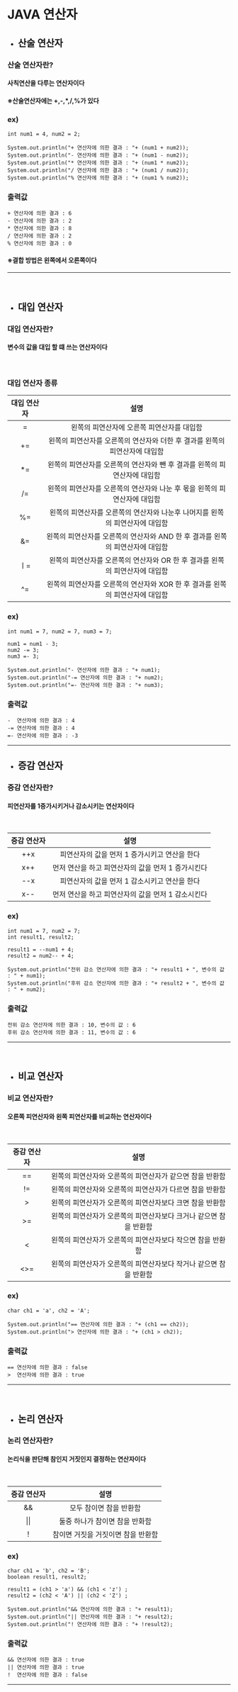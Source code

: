 # JAVA 연산자

* ## 산술 연산자
### 산술 연산자란?
#### 사칙연산을 다루는 연산자이다
#### ※산술연산자에는 +,-,*,/,%가 있다
### ex)
```
int num1 = 4, num2 = 2;

System.out.println("+ 연산자에 의한 결과 : "+ (num1 + num2));
System.out.println("- 연산자에 의한 결과 : "+ (num1 - num2));
System.out.println("* 연산자에 의한 결과 : "+ (num1 * num2));
System.out.println("/ 연산자에 의한 결과 : "+ (num1 / num2));
System.out.println("% 연산자에 의한 결과 : "+ (num1 % num2));
```
### 출력값
```
+ 연산자에 의한 결과 : 6
- 연산자에 의한 결과 : 2
* 연산자에 의한 결과 : 8
/ 연산자에 의한 결과 : 2
% 연산자에 의한 결과 : 0
```
#### ※결합 방법은 왼쪽에서 오른쪽이다
- - -
<br>

* ## 대입 연산자
### 대입 연산자란?
#### 변수의 값을 대입 할 떄 쓰는 연산자이다
<br>

### 대입 연산자 종류
|대입 연산자|설명|
|:---:|:---:|
|=|왼쪽의 피연산자에 오른쪽 피연산자를 대입함|
|+=|왼쪽의 피연산자를 오른쪽의 연산자와 더한 후 결과를 왼쪽의 피연산자에 대입함|
|*=|왼쪽의 피연산자를 오른쪽의 연산자와 뺀 후 결과를 왼쪽의 피연산자에 대입함|
|/=|왼쪽의 피연산자를 오른쪽의 연산자와 나눈 후 몫을 왼쪽의 피연산자에 대입함|
|%=|왼쪽의 피연산자를 오른쪽의 연산자와 나눈후 나머지를  왼쪽의 피연산자에 대입함|
|&=|왼쪽의 피연산자를 오른쪽의 연산자와 AND 한 후 결과를 왼쪽의 피연산자에 대입함|
|ㅣ=|왼쪽의 피연산자를 오른쪽의 연산자와 OR 한 후 결과를 왼쪽의 피연산자에 대입함|
|^=|왼쪽의 피연산자를 오른쪽의 연산자와 XOR 한 후 결과를 왼쪽의 피연산자에 대입함|
### ex)
```
int num1 = 7, num2 = 7, num3 = 7;

num1 = num1 - 3;
num2 -= 3;
num3 =- 3;

System.out.println("- 연산자에 의한 결과 : "+ num1);
System.out.println("-= 연산자에 의한 결과 : "+ num2);
System.out.println("=- 연산자에 의한 결과 : "+ num3);
```
### 출력값
```
-  연산자에 의한 결과 : 4
-= 연산자에 의한 결과 : 4
=- 연산자에 의한 결과 : -3
```
- - -
* ## 증감 연산자
### 증감 연산자란?
#### 피연산자를 1증가시키거나 감소시키는 연산자이다
<br>

|증감 연산자|설명|
|:---:|:---:|
|++x|피연산자의 값을 먼저 1 증가시키고 연산을 한다|
|x++|먼저 연산을 하고 피연산자의 값을 먼저 1 증가시킨다|
|--x|피연산자의 값을 먼저 1 감소시키고 연산을 한다|
|x--|먼저 연산을 하고 피연산자의 값을 먼저 1 감소시킨다|

### ex)
```
int num1 = 7, num2 = 7;
int result1, result2;

result1 = --num1 + 4;
result2 = num2-- + 4;

System.out.println("전위 감소 연산자에 의한 결과 : "+ result1 + ", 변수의 값 : " + num1);
System.out.println("후위 감소 연산자에 의한 결과 : "+ result2 + ", 변수의 값 : " + num2);
```
### 출력값
```
전위 감소 연산자에 의한 결과 : 10, 변수의 값 : 6
후위 감소 연산자에 의한 결과 : 11, 변수의 값 : 6
```
- - -
<br>

* ## 비교 연산자
### 비교 연산자란?
#### 오른쪽 피연산자와 왼쪽 피연산자를 비교하는 연산자이다
<br>

|증감 연산자|설명|
|:---:|:---:|
|==|왼쪽의 피연산자와 오른쪽의 피연산자가 같으면 참을 반환함|
|!=|왼쪽의 피연산자와 오른쪽의 피연산자가 다르면 참을 반환함|
|>|왼쪽의 피연산자가 오른쪽의 피연산자보다 크면 참을 반환함|
|>=|왼쪽의 피연산자가 오른쪽의 피연산자보다 크거나 같으면 참을 반환함|
|<|왼쪽의 피연산자가 오른쪽의 피연산자보다 작으면 참을 반환함|
|<>=|왼쪽의 피연산자가 오른쪽의 피연산자보다 작거나 같으면 참을 반환함|

### ex)
```
char ch1 = 'a', ch2 = 'A';

System.out.println("== 연산자에 의한 결과 : "+ (ch1 == ch2));
System.out.println("> 연산자에 의한 결과 : "+ (ch1 > ch2));
```
### 출력값
```
== 연산자에 의한 결과 : false
>  연산자에 의한 결과 : true
```
- - -
<br>

* ## 논리 연산자
### 논리 연산자란?
#### 논리식을 판단해 참인지 거짓인지 결정하는 연산자이다
<br>

|증감 연산자|설명|
|:---:|:---:|
|&&|모두 참이면 참을 반환함|
|\|\||둘중 하나가 참이면 참을 반화함|
|!|참이면 거짓을 거짓이면 참을 반환함|

### ex)
```
char ch1 = 'b', ch2 = 'B';
boolean result1, result2;

result1 = (ch1 > 'a') && (ch1 < 'z') ;
result2 = (ch2 < 'A') || (ch2 < 'Z') ;

System.out.println("&& 연산자에 의한 결과 : "+ result1);
System.out.println("|| 연산자에 의한 결과 : "+ result2);
System.out.println("! 연산자에 의한 결과 : "+ !result2);
```
### 출력값
```
&& 연산자에 의한 결과 : true
|| 연산자에 의한 결과 : true
!  연산자에 의한 결과 : false
```
- - -
